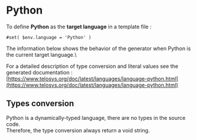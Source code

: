 # Python

To define **Python** as the **target language** in a template file :

```
#set( $env.language = 'Python' )
```

The information below shows the behavior of the generator when Python is the current target language.\


For a detailed description of type conversion and literal values see the generated documentation : \
[https://www.telosys.org/doc/latest/languages/language-python.html](https://www.telosys.org/doc/latest/languages/language-python.html)

## Types conversion&#x20;

Python is a dynamically-typed language, there are no types in the source code. \
Therefore, the type conversion always return a void string.

